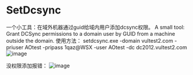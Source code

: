 # SetDcsync
一个小工具：在域外机器通过guid给域内用户添加dcsync权限。
A small tool: Grant DCSync permissions to a domain user by GUID from a machine outside the domain.
使用方法：
setdcsync.exe -domain vultest2.com -priuser AOtest -pripass 1qaz@WSX -user AOtest -dc dc2012.vultest2.com
![image](https://github.com/user-attachments/assets/324cd9a3-ed32-4d07-b1f1-9c836f629065)

没权限添加报错：
![image](https://github.com/user-attachments/assets/05ec483e-79a6-4ece-80b6-2a724ee0fe62)

